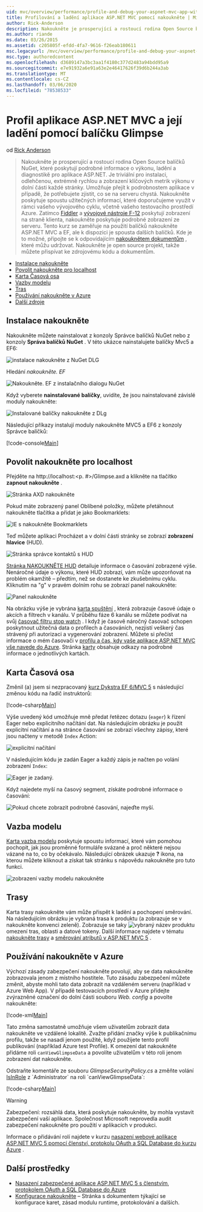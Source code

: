 ```yaml
---
uid: mvc/overview/performance/profile-and-debug-your-aspnet-mvc-app-with-glimpse
title: Profilování a ladění aplikace ASP.NET MVC pomocí nakoukněte | Microsoft Docs
author: Rick-Anderson
description: Nakoukněte je prosperující a rostoucí rodina Open Source balíčků NuGet, které poskytují podrobné informace o výkonu, ladění a diagnostických informacích pro ASP.NET a...
ms.author: riande
ms.date: 03/26/2015
ms.assetid: c205805f-efdd-4fa7-9616-f26eab180611
msc.legacyurl: /mvc/overview/performance/profile-and-debug-your-aspnet-mvc-app-with-glimpse
msc.type: authoredcontent
ms.openlocfilehash: d3689147a3bc3aa1f4180c377d2483a94bdd95a9
ms.sourcegitcommit: e7e91932a6e91a63e2e46417626f39d6b244a3ab
ms.translationtype: MT
ms.contentlocale: cs-CZ
ms.lasthandoff: 03/06/2020
ms.locfileid: "78538533"
---
```

# <a name="profile-and-debug-your-aspnet-mvc-app-with-glimpse"></a>Profil aplikace ASP.NET MVC a její ladění pomocí balíčku Glimpse

od [Rick Anderson](https://twitter.com/RickAndMSFT)

> Nakoukněte je prosperující a rostoucí rodina Open Source balíčků NuGet, které poskytují podrobné informace o výkonu, ladění a diagnostikě pro aplikace ASP.NET. Je triviální pro instalaci, odlehčenou, extrémně rychlou a zobrazení klíčových metrik výkonu v dolní části každé stránky. Umožňuje přejít k podrobnostem aplikace v případě, že potřebujete zjistit, co se na serveru chystá. Nakoukněte poskytuje spoustu užitečných informací, které doporučujeme využít v rámci vašeho vývojového cyklu, včetně vašeho testovacího prostředí Azure. Zatímco [Fiddler](http://www.telerik.com/fiddler) a [vývojové nástroje F-12](https://msdn.microsoft.com/library/ie/gg589512(v=vs.85).aspx) poskytují zobrazení na straně klienta, nakoukněte poskytuje podrobné zobrazení ze serveru. Tento kurz se zaměřuje na použití balíčků nakoukněte ASP.NET MVC a EF, ale k dispozici je spousta dalších balíčků. Kde je to možné, připojte se k odpovídajícím [nakouknětem dokumentům](http://getglimpse.com/Docs/) , které můžu udržovat. Nakoukněte je open source projekt, takže můžete přispívat ke zdrojovému kódu a dokumentům.

- [Instalace nakoukněte](#ig)
- [Povolit nakoukněte pro localhost](#eg)
- [Karta Časová osa](#Time)
- [Vazby modelu](#mb)
- [Tras](#route)
- [Používání nakoukněte v Azure](#da)
- [Další zdroje](#addRes)

<a id="ig"></a>
## <a name="installing-glimpse"></a>Instalace nakoukněte

Nakoukněte můžete nainstalovat z konzoly Správce balíčků NuGet nebo z konzoly **Správa balíčků NuGet** . V této ukázce nainstalujete balíčky Mvc5 a EF6:

![instalace nakoukněte z NuGet DLG](profile-and-debug-your-aspnet-mvc-app-with-glimpse/_static/image1.png)

Hledání *nakoukněte. EF*

![Nakoukněte. EF z instalačního dialogu NuGet](profile-and-debug-your-aspnet-mvc-app-with-glimpse/_static/image2.png)

Když vyberete **nainstalované balíčky**, uvidíte, že jsou nainstalované závislé moduly nakoukněte:

![Instalované balíčky nakoukněte z DLg](profile-and-debug-your-aspnet-mvc-app-with-glimpse/_static/image3.png)

Následující příkazy instalují moduly nakoukněte MVC5 a EF6 z konzoly Správce balíčků:

[!code-console[Main](profile-and-debug-your-aspnet-mvc-app-with-glimpse/samples/sample1.cmd)]

<a id="eg"></a>
## <a name="enable-glimpse-for-localhost"></a>Povolit nakoukněte pro localhost

Přejděte na http://localhost:&lt;p. #&gt;/Glimpse.axd a klikněte na tlačítko <strong>zapnout nakoukněte</strong> .

![Stránka AXD nakoukněte](profile-and-debug-your-aspnet-mvc-app-with-glimpse/_static/image4.png)

Pokud máte zobrazený panel Oblíbené položky, můžete přetáhnout nakoukněte tlačítka a přidat je jako Bookmarklets:

![IE s nakoukněte Bookmarklets](profile-and-debug-your-aspnet-mvc-app-with-glimpse/_static/image5.png)

Teď můžete aplikaci Procházet a v dolní části stránky se zobrazí **zobrazení hlavice** (HUD).

![Stránka správce kontaktů s HUD](profile-and-debug-your-aspnet-mvc-app-with-glimpse/_static/image6.png)

[Stránka NAKOUKNĚTE HUD](http://getglimpse.com/Docs/Heads-up-Display) detailuje informace o časování zobrazené výše. Nenáročné údaje o výkonu, které HUD zobrazí, vám může upozorňovat na problém okamžitě – předtím, než se dostanete ke zkušebnímu cyklu. Kliknutím na &quot;g&quot; v pravém dolním rohu se zobrazí panel nakoukněte:

![Panel nakoukněte](profile-and-debug-your-aspnet-mvc-app-with-glimpse/_static/image7.png)

Na obrázku výše je vybrána [karta spuštění](http://getglimpse.com/Docs/Execution-Tab) , která zobrazuje časové údaje o akcích a filtrech v kanálu. V průběhu fáze 6 kanálu se můžete podívat na svůj [časovač filtru stop watch](http://www.nuget.org/packages/StopWatch/) . I když je časově náročný časovač schopen poskytnout užitečná data o profilech a časováních, nezjistí veškerý čas strávený při autorizaci a vygenerování zobrazení. Můžete si přečíst informace o mém časovači v [profilu a čas, kdy vaše aplikace ASP.NET MVC vše navede do Azure](https://blogs.msdn.com/b/webdev/archive/2014/07/29/profile-and-time-your-asp-net-mvc-app-all-the-way-to-azure.aspx). Stránka [karty](http://getglimpse.com/Docs/Tabs) obsahuje odkazy na podrobné informace o jednotlivých kartách.

<a id="Time"></a>
## <a name="the-timeline-tab"></a>Karta Časová osa

Změnil (a) jsem si nezpracovaný [kurz Dykstra EF 6/MVC 5](../getting-started/getting-started-with-ef-using-mvc/creating-an-entity-framework-data-model-for-an-asp-net-mvc-application.md) s následující změnou kódu na řadič instruktorů:

[!code-csharp[Main](profile-and-debug-your-aspnet-mvc-app-with-glimpse/samples/sample2.cs?highlight=1,20-31)]

Výše uvedený kód umožňuje mně předat řetězec dotazu (`eager`) k řízení Eager nebo explicitního načítání dat. Na následujícím obrázku je použit explicitní načítání a na stránce časování se zobrazí všechny zápisy, které jsou načteny v metodě `Index` Action:

![explicitní načítání](profile-and-debug-your-aspnet-mvc-app-with-glimpse/_static/image8.png)

V následujícím kódu je zadán Eager a každý zápis je načten po volání zobrazení `Index`:

![Eager je zadaný.](profile-and-debug-your-aspnet-mvc-app-with-glimpse/_static/image9.png)

Když najedete myší na časový segment, získáte podrobné informace o časování:

![Pokud chcete zobrazit podrobné časování, najeďte myší.](profile-and-debug-your-aspnet-mvc-app-with-glimpse/_static/image10.png)

<a id="mb"></a>
## <a name="model-binding"></a>Vazba modelu

[Karta vazba modelu](http://getglimpse.com/Docs/Model-Binding-Tab) poskytuje spoustu informací, které vám pomohou pochopit, jak jsou proměnné formuláře svázané a proč některé nejsou vázané na to, co by očekávalo. Následující obrázek ukazuje **?** ikona, na kterou můžete kliknout a získat tak stránku s nápovědu nakoukněte pro tuto funkci.

![zobrazení vazby modelu nakoukněte](profile-and-debug-your-aspnet-mvc-app-with-glimpse/_static/image11.png)

<a id="route"></a>
## <a name="routes"></a>Trasy

 Karta trasy nakoukněte vám může přispět k ladění a pochopení směrování. Na následujícím obrázku je vybraná trasa k produktu (a zobrazuje se v nakoukněte konvenci zeleně). Zobrazuje se taky ![vybraný název produktu](profile-and-debug-your-aspnet-mvc-app-with-glimpse/_static/image12.png) omezení tras, oblasti a datové tokeny. Další informace najdete v tématu [nakoukněte trasy](http://getglimpse.com/Docs/Routes-Tab) a [směrování atributů v ASP.NET MVC 5](https://blogs.msdn.com/b/webdev/archive/2013/10/17/attribute-routing-in-asp-net-mvc-5.aspx) . 

<a id="da"></a>
## <a name="using-glimpse-on-azure"></a>Používání nakoukněte v Azure

Výchozí zásady zabezpečení nakoukněte povolují, aby se data nakoukněte zobrazovala jenom z místního hostitele. Tuto zásadu zabezpečení můžete změnit, abyste mohli tato data zobrazit na vzdáleném serveru (například v Azure Web App). V případě testovacích prostředí v Azure přidejte zvýrazněné označení do dolní části souboru *Web. config* a povolte nakoukněte:

[!code-xml[Main](profile-and-debug-your-aspnet-mvc-app-with-glimpse/samples/sample3.xml?highlight=2-6)]

Tato změna samostatně umožňuje všem uživatelům zobrazit data nakoukněte ve vzdálené lokalitě. Zvažte přidání značky výše k publikačnímu profilu, takže se nasadí jenom použité, když použijete tento profil publikování (například Azure test Profile). K omezení dat nakoukněte přidáme roli `canViewGlimpseData` a povolíte uživatelům v této roli jenom zobrazení dat nakoukněte.

Odstraňte komentáře ze souboru *GlimpseSecurityPolicy.cs* a změňte volání [IsInRole](https://msdn.microsoft.com/library/system.security.principal.iprincipal.isinrole(v=vs.110).aspx) z `Administrator` na roli `canViewGlimpseData`:

[!code-csharp[Main](profile-and-debug-your-aspnet-mvc-app-with-glimpse/samples/sample4.cs?highlight=6)]

> [!WARNING]
> Zabezpečení: rozsáhlá data, která poskytuje nakoukněte, by mohla vystavit zabezpečení vaší aplikace. Společnost Microsoft neprovedla audit zabezpečení nakoukněte pro použití v aplikacích v produkci.

Informace o přidávání rolí najdete v kurzu [nasazení webové aplikace ASP.NET MVC 5 pomocí členství, protokolu OAuth a SQL Database do kurzu Azure](https://azure.microsoft.com/documentation/articles/web-sites-dotnet-deploy-aspnet-mvc-app-membership-oauth-sql-database/) .

<a id="addRes"></a>
## <a name="additional-resources"></a>Další prostředky

- [Nasazení zabezpečené aplikace ASP.NET MVC 5 s členstvím, protokolem OAuth a SQL Database do Azure](https://azure.microsoft.com/documentation/articles/web-sites-dotnet-deploy-aspnet-mvc-app-membership-oauth-sql-database/)
- [Konfigurace nakoukněte](http://getglimpse.com/Docs/Configuration) – Stránka s dokumentem týkající se konfigurace karet, zásad modulu runtime, protokolování a dalších.
